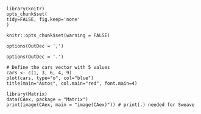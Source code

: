``` {r include=FALSE}
library(knitr)
opts_chunk$set(
tidy=FALSE, fig.keep='none'
)
```

``` {r setup,include=FALSE}
knitr::opts_chunk$set(warning = FALSE)
```

``` {r }
options(OutDec = ',')
```

``` {r }
options(OutDec = '.')
```

``` {r test}
# Define the cars vector with 5 values
cars <- c(1, 3, 6, 4, 9)
plot(cars, type="o", col="blue")
title(main="Autos", col.main="red", font.main=4)
```

``` {r image}
library(Matrix)
data(CAex, package = "Matrix")
print(image(CAex, main = "image(CAex)")) # print(.) needed for Sweave
```
